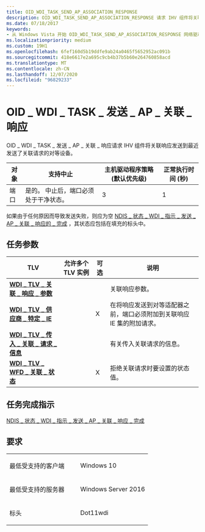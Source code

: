 ```yaml
---
title: OID_WDI_TASK_SEND_AP_ASSOCIATION_RESPONSE
description: OID_WDI_TASK_SEND_AP_ASSOCIATION_RESPONSE 请求 IHV 组件将关联响应发送到最近发送了关联请求的对等设备。
ms.date: 07/18/2017
keywords:
- 从 Windows Vista 开始 OID_WDI_TASK_SEND_AP_ASSOCIATION_RESPONSE 网络驱动程序
ms.localizationpriority: medium
ms.custom: 19H1
ms.openlocfilehash: 6fef160d5b19ddfe9ab24a0465f5652952ac091b
ms.sourcegitcommit: 418e6617e2a695c9cb4b37b5b60e264760858acd
ms.translationtype: MT
ms.contentlocale: zh-CN
ms.lasthandoff: 12/07/2020
ms.locfileid: "96829233"
---
```

# <a name="oid_wdi_task_send_ap_association_response"></a>OID \_ WDI \_ TASK \_ 发送 \_ AP \_ 关联 \_ 响应


OID \_ WDI \_ TASK \_ 发送 \_ AP \_ 关联 \_ 响应请求 IHV 组件将关联响应发送到最近发送了关联请求的对等设备。

| 对象 | 支持中止                                           | 主机驱动程序策略 (默认优先级)  | 正常执行时间 (秒)  |
|--------|---------------------------------------------------------|---------------------------------------|---------------------------------|
| 端口   | 是的。 中止后，端口必须处于干净状态。 | 3                                     | 1                               |

 

如果由于任何原因而导致发送失败，则应为空 [NDIS \_ 状态 \_ WDI \_ 指示 \_ 发送 \_ AP \_ 关联 \_ 响应的 \_ 完成](ndis-status-wdi-indication-send-ap-association-response-complete.md) ，其状态应包括在填充的标头中。

## <a name="task-parameters"></a>任务参数


| TLV                                                                                                      | 允许多个 TLV 实例 | 可选 | 说明                                                                                                      |
|----------------------------------------------------------------------------------------------------------|--------------------------------|----------|------------------------------------------------------------------------------------------------------------------|
| [**WDI \_ TLV \_ 关联 \_ 响应 \_ 参数**](./wdi-tlv-association-response-parameters.md)      |                                |          | 关联响应参数。                                                                                 |
| [**WDI \_ TLV \_ 供应商 \_ 特定 \_ IE**](./wdi-tlv-vendor-specific-ie.md)                                |                                | X        | 在将响应发送到对等适配器之前，端口必须附加到关联响应 IE 集的附加请求。 |
| [**WDI \_ TLV \_ 传入 \_ 关联 \_ 请求 \_ 信息**](./wdi-tlv-incoming-association-request-info.md) |                                |          | 有关传入关联请求的信息。                                                              |
| [**WDI \_ TLV \_ WFD \_ 关联 \_ 状态**](./wdi-tlv-wfd-association-status.md)                        |                                | X        | 拒绝关联请求时要设置的状态值。                                                  |

 

## <a name="task-completion-indication"></a>任务完成指示


[NDIS \_ 状态 \_ WDI \_ 指示 \_ 发送 \_ AP \_ 关联 \_ 响应 \_ 完成](ndis-status-wdi-indication-send-ap-association-response-complete.md)

<a name="requirements"></a>要求
------------

<table>
<colgroup>
<col width="50%" />
<col width="50%" />
</colgroup>
<tbody>
<tr class="odd">
<td><p>最低受支持的客户端</p></td>
<td><p>Windows 10</p></td>
</tr>
<tr class="even">
<td><p>最低受支持的服务器</p></td>
<td><p>Windows Server 2016</p></td>
</tr>
<tr class="odd">
<td><p>标头</p></td>
<td>Dot11wdi</td>
</tr>
</tbody>
</table>

 

